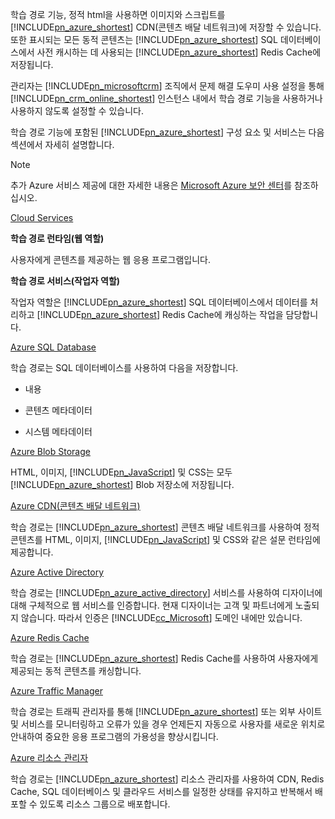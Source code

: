 학습 경로 기능, 정적 html을 사용하면 이미지와 스크립트를 [!INCLUDE[pn_azure_shortest](pn-azure-shortest.md)] CDN(콘텐츠 배달 네트워크)에 저장할 수 있습니다. 또한 표시되는 모든 동적 콘텐츠는 [!INCLUDE[pn_azure_shortest](pn-azure-shortest.md)] SQL 데이터베이스에서 사전 캐시하는 데 사용되는 [!INCLUDE[pn_azure_shortest](pn-azure-shortest.md)] Redis Cache에 저장됩니다.  
  
 관리자는 [!INCLUDE[pn_microsoftcrm](pn-microsoftcrm.md)] 조직에서 문제 해결 도우미 사용 설정을 통해 [!INCLUDE[pn_crm_online_shortest](pn-crm-online-shortest.md)] 인스턴스 내에서 학습 경로 기능을 사용하거나 사용하지 않도록 설정할 수 있습니다.  
  
 학습 경로 기능에 포함된 [!INCLUDE[pn_azure_shortest](pn-azure-shortest.md)] 구성 요소 및 서비스는 다음 섹션에서 자세히 설명합니다.  
  
> [!NOTE]
>  추가 Azure 서비스 제공에 대한 자세한 내용은 [Microsoft Azure 보안 센터](https://azure.microsoft.com/en-us/support/trust-center/)를 참조하십시오.  
  
 [Cloud Services](https://azure.microsoft.com/en-us/services/cloud-services/)  
  
 **학습 경로 런타임(웹 역할)**  
  
 사용자에게 콘텐츠를 제공하는 웹 응용 프로그램입니다.  
  
 **학습 경로 서비스(작업자 역할)**  
  
 작업자 역할은 [!INCLUDE[pn_azure_shortest](pn-azure-shortest.md)] SQL 데이터베이스에서 데이터를 처리하고 [!INCLUDE[pn_azure_shortest](pn-azure-shortest.md)] Redis Cache에 캐싱하는 작업을 담당합니다.  
  
 [Azure SQL Database](https://azure.microsoft.com/en-us/services/sql-database/)  
  
 학습 경로는 SQL 데이터베이스를 사용하여 다음을 저장합니다.  
  
-   내용  
  
-   콘텐츠 메타데이터  
  
-   시스템 메타데이터  
  
 [Azure Blob Storage](https://azure.microsoft.com/en-us/services/storage/)  
  
 HTML, 이미지, [!INCLUDE[pn_JavaScript](pn-javascript.md)] 및 CSS는 모두 [!INCLUDE[pn_azure_shortest](pn-azure-shortest.md)] Blob 저장소에 저장됩니다.  
  
 [Azure CDN(콘텐츠 배달 네트워크)](https://azure.microsoft.com/en-us/services/cdn/)  
  
 학습 경로는 [!INCLUDE[pn_azure_shortest](pn-azure-shortest.md)] 콘텐츠 배달 네트워크를 사용하여 정적 콘텐츠를 HTML, 이미지, [!INCLUDE[pn_JavaScript](pn-javascript.md)] 및 CSS와 같은 설문 런타임에 제공합니다.  
  
 [Azure Active Directory](https://azure.microsoft.com/en-us/services/active-directory/)  
  
 학습 경로는 [!INCLUDE[pn_azure_active_directory](pn-azure-active-directory.md)] 서비스를 사용하여 디자이너에 대해 구체적으로 웹 서비스를 인증합니다. 현재 디자이너는 고객 및 파트너에게 노출되지 않습니다. 따라서 인증은 [!INCLUDE[cc_Microsoft](cc-microsoft.md)] 도메인 내에만 있습니다.  
  
 [Azure Redis Cache](https://azure.microsoft.com/en-us/services/cache/)  
  
 학습 경로는 [!INCLUDE[pn_azure_shortest](pn-azure-shortest.md)] Redis Cache를 사용하여 사용자에게 제공되는 동적 콘텐츠를 캐싱합니다.  
  
 [Azure Traffic Manager](https://azure.microsoft.com/en-us/services/traffic-manager/)  
  
 학습 경로는 트래픽 관리자를 통해 [!INCLUDE[pn_azure_shortest](pn-azure-shortest.md)] 또는 외부 사이트 및 서비스를 모니터링하고 오류가 있을 경우 언제든지 자동으로 사용자를 새로운 위치로 안내하여 중요한 응용 프로그램의 가용성을 향상시킵니다.  
  
 [Azure 리소스 관리자](https://azure.microsoft.com/en-us/features/resource-manager/)  
  
 학습 경로는 [!INCLUDE[pn_azure_shortest](pn-azure-shortest.md)] 리소스 관리자를 사용하여 CDN, Redis Cache, SQL 데이터베이스 및 클라우드 서비스를 일정한 상태를 유지하고 반복해서 배포할 수 있도록 리소스 그룹으로 배포합니다.